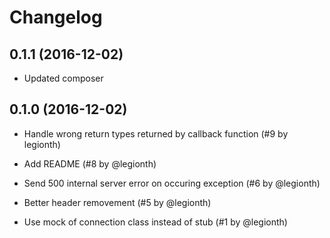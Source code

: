 # Changelog

## 0.1.1 (2016-12-02)

* Updated composer

## 0.1.0 (2016-12-02)

* Handle wrong return types returned by callback function
  (#9 by legionth)

* Add README 
  (#8 by @legionth)

* Send 500 internal server error on occuring exception
  (#6 by @legionth)

* Better header removement 
  (#5 by @legionth)

* Use mock of connection class instead of stub
  (#1 by @legionth)
